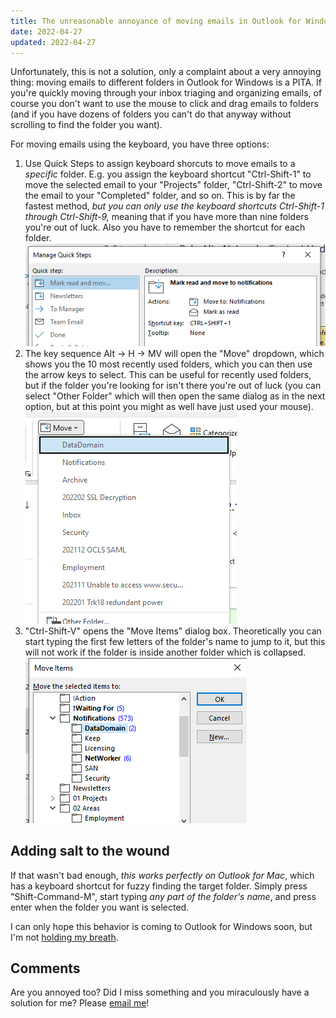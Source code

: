 ```yaml
---
title: The unreasonable annoyance of moving emails in Outlook for Windows
date: 2022-04-27
updated: 2022-04-27
---
```

Unfortunately, this is not a solution, only a complaint about a very annoying thing: moving emails to different folders in Outlook for Windows is a PITA. If you're quickly moving through your inbox triaging and organizing emails, of course you don't want to use the mouse to click and drag emails to folders (and if you have dozens of folders you can't do that anyway without scrolling to find the folder you want).

For moving emails using the keyboard, you have three options:

1. Use Quick Steps to assign keyboard shorcuts to move emails to a *specific* folder. E.g. you assign the keyboard shortcut "Ctrl-Shift-1" to move the selected email to your "Projects" folder, "Ctrl-Shift-2" to move the email to your "Completed" folder, and so on. This is by far the fastest method, *but you can only use the keyboard shortcuts Ctrl-Shift-1 through Ctrl-Shift-9,* meaning that if you have more than nine folders you're out of luck. Also you have to remember the shortcut for each folder.
![](outlook1.png)
2.  The key sequence Alt -> H -> MV will open the "Move" dropdown, which shows you the 10 most recently used folders, which you can then use the arrow keys to select. This can be useful for recently used folders, but if the folder you're looking for isn't there you're out of luck (you can select "Other Folder" which will then open the same dialog as in the next option, but at this point you might as well have just used your mouse).
![](outlook2.png)
3.  "Ctrl-Shift-V" opens the "Move Items" dialog box. Theoretically you can start typing the first few letters of the folder's name to jump to it, but this will not work if the folder is inside another folder which is collapsed.
![](outlook3.png)

## Adding salt to the wound
If that wasn't bad enough, *this works perfectly on Outlook for Mac*, which has a keyboard shortcut for fuzzy finding the target folder. Simply press "Shift-Command-M", start typing *any part of the folder's name*, and press enter when the folder you want is selected.

I can only hope this behavior is coming to Outlook for Windows soon, but I'm not [holding my breath](https://www.msofficeforums.com/outlook/41497-moving-messages-folders-typing-folder-name.html).

## Comments
Are you annoyed too? Did I miss something and you miraculously have a solution for me? Please [email me](mailto:website@justus.ws)!
